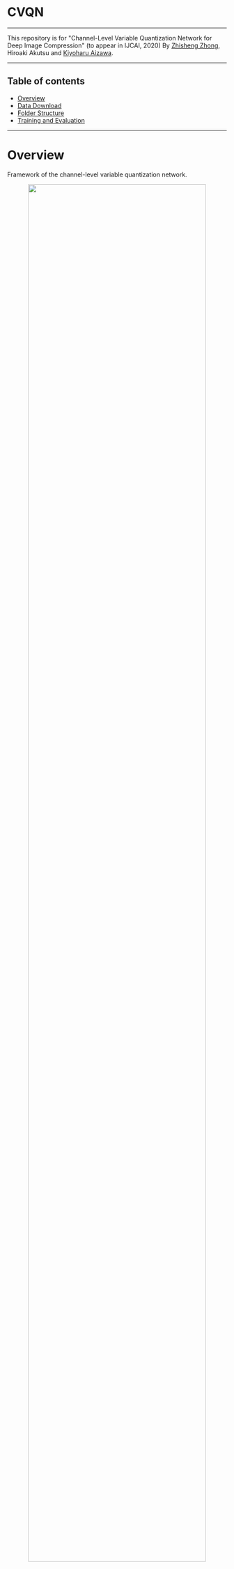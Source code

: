 # CVQN
***********************************************************************************************************
This repository is for "Channel-Level Variable Quantization Network for Deep Image Compression"
(to appear in IJCAI, 2020)
By [Zhisheng Zhong](https://zzs1994.github.io), Hiroaki Akutsu and [Kiyoharu Aizawa](https://www.hal.t.u-tokyo.ac.jp/~aizawa/).


***********************************************************************************************************
## Table of contents
- [Overview](#overview)
- [Data Download](#data-download)
- [Folder Structure](#folder-structure)
- [Training and Evaluation](#training-and-evaluation)
***********************************************************************************************************

# Overview
Framework of the channel-level variable quantization network.
<div align=center><img src="https://github.com/zzs1994/CVQN/blob/master/page_image/overview_CVQN.jpg" width="90%" height="90%"></div align=center>

# Dependencies
- Python (3.7.5)
- PyTorch (1.2.0)
- torchvision (0.4.0)
- PyYaml (5.2)
- tensorboard (2.0.1)



# Data Download
These training datasets can be downloaded from the above links.

- [DIV2K](https://data.vision.ee.ethz.ch/cvl/DIV2K)
- [Flickr2K](http://cv.snu.ac.kr/research/EDSR/Flickr2K.tar)
- [CLIC2019](https://www.compression.cc/challenge)

# Folder Structure
Your folder may be similar to this:

```
CVQN
--logs (log folder)
--ckps (checkpoint folder)
--tbs (tensorboard log folder)
--yaml (yaml folder)
--pytorch_msssim
--config
--python file
```

# Training and Evaluation
Please modify the training & evaluation dataset path in `yaml/XXX.yaml`. You can also modify other parameters in the same file. 

An example to train a model:

```bash
python main_train_eval.py --config yaml/XXX.yaml
```

### Citation
If you find this code useful, please cite our paper:

```
@inproceedings{Zhong2020CVQN,
  title     = {Channel-Level Variable Quantization Network for Deep Image Compression},
  author    = {Zhong, Zhisheng and Akutsu, Hiroaki and Aizawa, Kiyoharu},
  booktitle = {Proceedings of the International Joint Conference on Artificial Intelligence, (IJCAI)},
  pages     = {467--473},
  year      = {2020}
}
```
